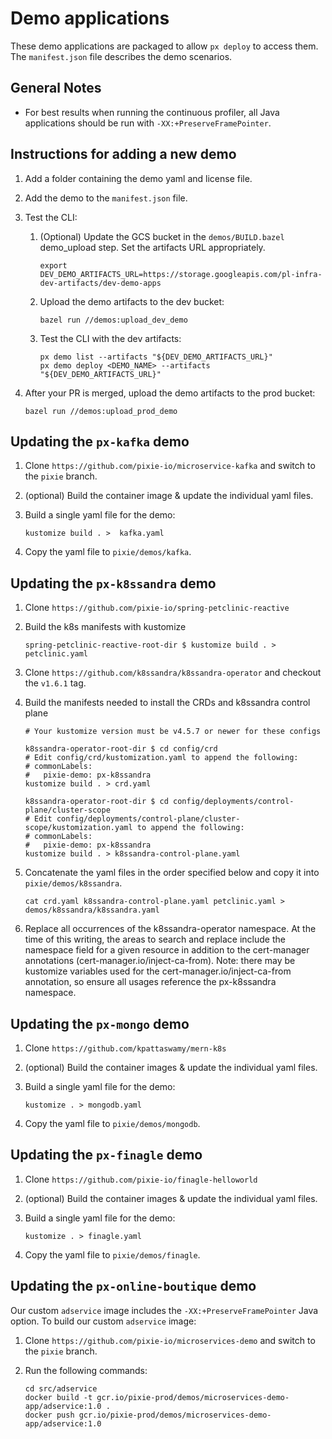 # Demo applications

These demo applications are packaged to allow `px deploy` to access them. The `manifest.json`
file describes the demo scenarios.

## General Notes

- For best results when running the continuous profiler, all Java applications should be run with `-XX:+PreserveFramePointer`.

## Instructions for adding a new demo

1. Add a folder containing the demo yaml and license file.
2. Add the demo to the `manifest.json` file.
3. Test the CLI:
    1. (Optional) Update the GCS bucket in the `demos/BUILD.bazel` demo_upload step. Set the artifacts URL appropriately.

        ```shell
        export DEV_DEMO_ARTIFACTS_URL=https://storage.googleapis.com/pl-infra-dev-artifacts/dev-demo-apps
        ```

    2. Upload the demo artifacts to the dev bucket:

        ```shell
        bazel run //demos:upload_dev_demo
        ```

    3. Test the CLI with the dev artifacts:

        ```shell
        px demo list --artifacts "${DEV_DEMO_ARTIFACTS_URL}"
        px demo deploy <DEMO_NAME> --artifacts "${DEV_DEMO_ARTIFACTS_URL}"
        ```

4. After your PR is merged, upload the demo artifacts to the prod bucket:

    ```shell
    bazel run //demos:upload_prod_demo
    ```

## Updating the `px-kafka` demo

1. Clone `https://github.com/pixie-io/microservice-kafka` and switch to the `pixie` branch.

2. (optional) Build the container image & update the individual yaml files.

3. Build a single yaml file for the demo:

    ```shell
    kustomize build . >  kafka.yaml
    ```

4. Copy the yaml file to `pixie/demos/kafka`.

## Updating the `px-k8ssandra` demo

1. Clone `https://github.com/pixie-io/spring-petclinic-reactive`

2. Build the k8s manifests with kustomize

    ```shell
    spring-petclinic-reactive-root-dir $ kustomize build . > petclinic.yaml
    ```

3. Clone `https://github.com/k8ssandra/k8ssandra-operator` and checkout the `v1.6.1` tag.


4. Build the manifests needed to install the CRDs and k8ssandra control plane

    ```shell
    # Your kustomize version must be v4.5.7 or newer for these configs

    k8ssandra-operator-root-dir $ cd config/crd
    # Edit config/crd/kustomization.yaml to append the following:
    # commonLabels:
    #   pixie-demo: px-k8ssandra
    kustomize build . > crd.yaml

    k8ssandra-operator-root-dir $ cd config/deployments/control-plane/cluster-scope
    # Edit config/deployments/control-plane/cluster-scope/kustomization.yaml to append the following:
    # commonLabels:
    #   pixie-demo: px-k8ssandra
    kustomize build . > k8ssandra-control-plane.yaml
    ```

5. Concatenate the yaml files in the order specified below and copy it into `pixie/demos/k8ssandra`.

    ```shell
    cat crd.yaml k8ssandra-control-plane.yaml petclinic.yaml > demos/k8ssandra/k8ssandra.yaml
    ```

6. Replace all occurrences of the k8ssandra-operator namespace. At the time of this writing, the areas to search and replace include the namespace field for a given resource in addition to the cert-manager annotations (cert-manager.io/inject-ca-from). Note: there may be kustomize variables used for the cert-manager.io/inject-ca-from annotation, so ensure all usages reference the px-k8ssandra namespace.

## Updating the `px-mongo` demo

1. Clone `https://github.com/kpattaswamy/mern-k8s`

2. (optional) Build the container images & update the individual yaml files.

3. Build a single yaml file for the demo:

    ```shell
    kustomize . > mongodb.yaml
    ```

4. Copy the yaml file to `pixie/demos/mongodb`.

## Updating the `px-finagle` demo

1. Clone `https://github.com/pixie-io/finagle-helloworld`

2. (optional) Build the container images & update the individual yaml files.

3. Build a single yaml file for the demo:

    ```shell
    kustomize . > finagle.yaml
    ```

4. Copy the yaml file to `pixie/demos/finagle`.

## Updating the `px-online-boutique` demo

Our custom `adservice` image includes the `-XX:+PreserveFramePointer` Java option. To build our custom `adservice` image:

1. Clone `https://github.com/pixie-io/microservices-demo` and switch to the `pixie` branch.

2. Run the following commands:

    ```shell
    cd src/adservice
    docker build -t gcr.io/pixie-prod/demos/microservices-demo-app/adservice:1.0 .
    docker push gcr.io/pixie-prod/demos/microservices-demo-app/adservice:1.0
    ```
